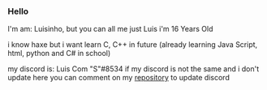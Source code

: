 ### Hello

I'm am: Luisinho, but you can all me just Luis
i'm 16 Years Old

i know haxe but i want learn C, C++ in future
(already learning Java Script, html, python and C# in school)

my discord is: Luis Com "S"#8534
if my discord is not the same and i don't update here you can comment on my [repository](https://github.com/Luisinhi010/Luisinhi010) to update discord

<!--![Luisinhi010's GitHub stats](https://github-readme-stats.vercel.app/api?username=Luisinhi010&show_icons=true&theme=dark&count_private=true)-->

<!--[![Top Langs](https://github-readme-stats.vercel.app/api/top-langs/?username=Luisinhi010&theme=dark&layout=compact)](https://github.com/anuraghazra/github-readme-stats)-->

<!-- I Fucking Hate Myself.-->
<!-- Amazing.-->

<!--
**Luisinhi010/Luisinhi010** is a ✨ _special_ ✨ repository because its `README.md` (this file) appears on your GitHub profile.

Here are some ideas to get you started:

- 🔭 I’m currently working on ...
- 🌱 I’m currently learning ...
- 👯 I’m looking to collaborate on ...
- 🤔 I’m looking for help with ...
- 💬 Ask me about ...
- 📫 How to reach me: ...
- 😄 Pronouns: ...
- ⚡ Fun fact: ...
-->
